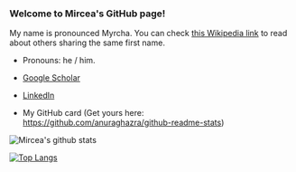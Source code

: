 ### Welcome to Mircea's GitHub page!

My name is pronounced Myrcha. You can check [this Wikipedia link](https://en.wikipedia.org/wiki/Mircea) to read about others sharing the same first name.

<!--
**mcimpoi/mcimpoi** is a ✨ _special_ ✨ repository because its `README.md` (this file) appears on your GitHub profile.
-->
- Pronouns: he / him.

- [Google Scholar](https://scholar.google.co.uk/citations?user=3SaQHMQAAAAJ&hl=en) 
- [LinkedIn](https://www.linkedin.com/in/mirceacimpoi/) 

- My GitHub card (Get yours here: https://github.com/anuraghazra/github-readme-stats)

![Mircea's github stats](https://github-readme-stats.vercel.app/api?username=mcimpoi&hide=contribs,prs&show_icons=true&theme=tokyonight)

[![Top Langs](https://github-readme-stats.vercel.app/api/top-langs/?username=mcimpoi&exclude_repo=mcimpoi.github.io&layout=compact&theme=tokyonight)](https://github.com/anuraghazra/github-readme-stats)




